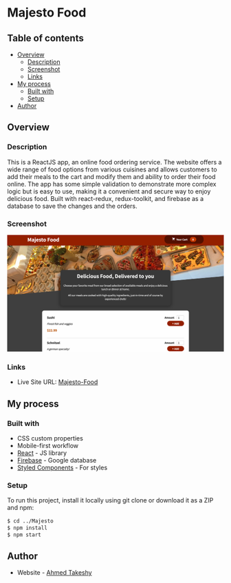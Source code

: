# Majesto Food

## Table of contents

- [Overview](#overview)
  - [Description](#description)
  - [Screenshot](#screenshot)
  - [Links](#links)
- [My process](#my-process)
  - [Built with](#built-with)
  - [Setup](#setup)
- [Author](#author)


## Overview

### Description

This is a ReactJS app, an online food ordering service. The website offers a wide range of food options from various cuisines and allows customers to add their meals to the cart and modify them and ability to order their food online. The app has some simple validation to demonstrate more complex logic but is easy to use, making it a convenient and secure way to enjoy delicious food. Built with react-redux, redux-toolkit, and firebase as a database to save the changes and the orders.

### Screenshot

![](./src/assets/ScreenShot.png)


### Links

- Live Site URL: [Majesto-Food](https://ahmedtakeshy.github.io/Majesto-Food/)

## My process

### Built with

- CSS custom properties
- Mobile-first workflow
- [React](https://reactjs.org/) - JS library
- [Firebase](https://firebase.google.com) - Google database
- [Styled Components](https://styled-components.com/) - For styles


### Setup

To run this project, install it locally using git clone or download it as a ZIP and npm:

```
$ cd ../Majesto
$ npm install
$ npm start
```




## Author

- Website - [Ahmed Takeshy](https://github.com/AhmedTakeshy/)
